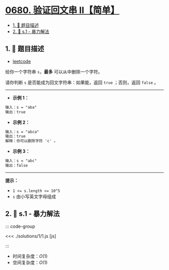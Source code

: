 # [0680. 验证回文串 II【简单】](https://github.com/tnotesjs/TNotes.leetcode/tree/main/notes/0680.%20%E9%AA%8C%E8%AF%81%E5%9B%9E%E6%96%87%E4%B8%B2%20II%E3%80%90%E7%AE%80%E5%8D%95%E3%80%91)

<!-- region:toc -->

- [1. 📝 题目描述](#1--题目描述)
- [2. 🎯 s.1 - 暴力解法](#2--s1---暴力解法)

<!-- endregion:toc -->

## 1. 📝 题目描述

- [leetcode](https://leetcode.cn/problems/valid-palindrome-ii/)

给你一个字符串 `s`，**最多** 可以从中删除一个字符。

请你判断 `s` 是否能成为回文字符串：如果能，返回 `true` ；否则，返回 `false` 。

---

- **示例 1：**

```txt
输入：s = "aba"
输出：true
```

- **示例 2：**

```txt
输入：s = "abca"
输出：true
解释：你可以删除字符 'c' 。
```

- **示例 3：**

```txt
输入：s = "abc"
输出：false
```

---

**提示：**

- `1 <= s.length <= 10^5`
- `s` 由小写英文字母组成

## 2. 🎯 s.1 - 暴力解法

::: code-group

<<< ./solutions/1/1.js [js]

:::

- 时间复杂度：$O(1)$
- 空间复杂度：$O(1)$

